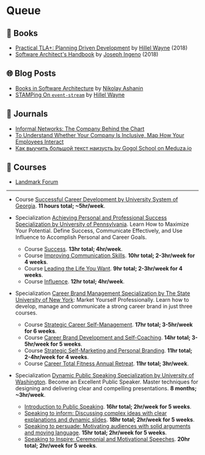 # Queue

## 📕 Books

* [Practical TLA+: Planning Driven Development](https://www.apress.com/us/book/9781484238288#aboutAuthors) by [Hillel Wayne](https://twitter.com/hillelogram) (2018)
* [Software Architect's Handbook](https://www.packtpub.com/application-development/software-architects-handbook) by [Joseph Ingeno](https://twitter.com/joeingeno) (2018)

## 🌐 Blog Posts

* [Books in Software Architecture](https://medium.com/@nvashanin/books-in-software-architecture-6ad974e524ce) by [Nikolay Ashanin](https://medium.com/@nvashanin)
* [STAMPing On `event-stream`](https://www.hillelwayne.com/post/stamping-on-eventstream/) by [Hillel Wayne](https://twitter.com/hillelogram)

## 📰 Journals

* [Informal Networks: The Company Behind the Chart](https://hbr.org/1993/07/informal-networks-the-company-behind-the-chart)
* [To Understand Whether Your Company Is Inclusive, Map How Your Employees Interact](https://hbr.org/2017/07/to-understand-whether-your-company-is-inclusive-map-how-your-employees-interact)
* [Как выучить большой текст наизусть by Gogol School on Meduza.io](https://meduza.io/paragraph/2019/01/14/kak-vyuchit-bolshoy-tekst-naizust-ob-yasnyaem-maksimalno-korotko-vmeste-s-gogol-school)

## 🏫 Courses

* [Landmark Forum](https://www.landmarkworldwide.com/schedulestuition/tuitions/landmark-forum-tuitions)

---

* Course [Successful Career Development by University System of Georgia](https://www.coursera.org/learn/career-advancement).
  **11 hours total; ~5hr/week**.


* Specialization [Achieving Personal and Professional Success Specialization by University of Pennsylvania](https://www.coursera.org/specializations/wharton-success).
  Learn How to Maximize Your Potential.
  Define Success, Communicate Effectively, and Use Influence to Accomplish Personal and Career Goals.
  * Course [Success](https://www.coursera.org/learn/wharton-succcess). **13hr total; 4hr/week**.
  * Course [Improving Communication Skills](https://www.coursera.org/learn/wharton-communication-skills). **10hr total; 2-3hr/week for 4 weeks**.
  * Course [Leading the Life You Want](https://www.coursera.org/learn/leading-the-life-you-want). **9hr total; 2-3hr/week for 4 weeks**.
  * Course [Influence](https://www.coursera.org/learn/wharton-influence). **12hr total; 4hr/week**.


* Specialization [Career Brand Management Specialization by The State University of New York](https://www.coursera.org/specializations/career-brand-management): Market Yourself Professionally. Learn how to develop, manage and communicate a strong career brand in just three courses.
  * Course [Strategic Career Self-Management](https://www.coursera.org/learn/strategic-career-self-management). **17hr total; 3-5hr/week for 6 weeks**.
  * Course [Career Brand Development and Self-Coaching](https://www.coursera.org/learn/career-brand-development-self-coaching). **14hr total; 3-5hr/week for 5 weeks**.
  * Course [Strategic Self-Marketing and Personal Branding](https://www.coursera.org/learn/self-marketing). **11hr total; 2-4hr/week for 4 weeks**.
  * Course [Career Total Fitness Annual Retreat](https://www.coursera.org/learn/career-fitness). **11hr total; 3hr/week**.


* Specialization [Dynamic Public Speaking Specialization by University of Washington](https://www.coursera.org/specializations/public-speaking).
  Become an Excellent Public Speaker.
  Master techniques for designing and delivering clear and compelling presentations.
  **8 months; ~3hr/week**.
  * [Introduction to Public Speaking](https://www.coursera.org/learn/public-speaking). **16hr total; 2hr/week for 5 weeks**.
  * [Speaking to inform: Discussing complex ideas with clear explanations and dynamic slides](https://www.coursera.org/learn/inform-speech). **18hr total; 2hr/week for 5 weeks**.
  * [Speaking to persuade: Motivating audiences with solid arguments and moving language](https://www.coursera.org/learn/persuade-speech). **15hr total; 2hr/week for 5 weeks**.
  * [Speaking to Inspire: Ceremonial and Motivational Speeches](https://www.coursera.org/learn/speak-to-inspire-ceremonial-motivational-speeches). **20hr total; 2hr/week for 5 weeks**.
